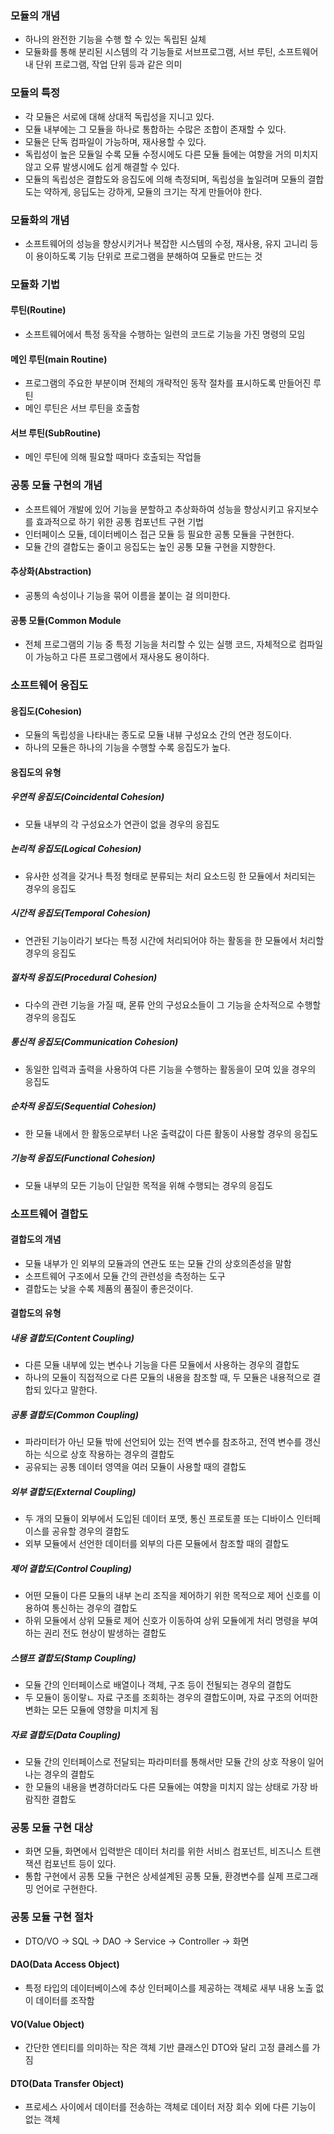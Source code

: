 ### 모듈의 개념
- 하나의 완전한 기능을 수행 할 수 있는 독립된 실체
- 모듈화를 통해 분리된 시스템의 각 기능들로 서브프로그램, 서브 루틴, 소프트웨어 내 단위 프로그램, 작업 단위 등과 같은 의미

### 모듈의 특정
- 각 모듈은 서로에 대해 상대적 독립성을 지니고 있다.
- 모듈 내부에는 그 모듈을 하나로 통합하는 수많은 조합이 존재할 수 있다.
- 모듈은 단독 컴파일이 가능하며, 재사용할 수 있다.
- 독립성이 높은 모듈일 수록 모듈 수정시에도 다른 모듈 들에는 여향을 거의 미치지 않고 오류 발생시에도 쉽게 해결할 수 있다.
- 모듈의 독립성은 결합도와 응집도에 의해 측정되며, 독립성을 높일려며 모듈의 결합도는 약하게, 응딥도는 강하게, 모듈의 크기는 작게 만들어야 한다.

### 모듈화의 개념 
- 소프트웨어의 성능을 향상시키거나 복잡한 시스템의 수정, 재사용, 유지 고니리 등이 용이하도록 기능 단위로 프로그램을 분해하여 모듈로 만드는 것

### 모듈화 기법
#### 루틴(Routine) 
- 소프트웨어에서 특정 동작을 수행하는 일련의 코드로 기능을 가진 명령의 모임

#### 메인 루틴(main Routine)
- 프로그램의 주요한 부분이며 전체의 개략적인 동작 절차를 표시하도록 만들어진 루틴
- 메인 루틴은 서브 루틴을 호출함

#### 서브 루틴(SubRoutine) 
- 메인 루틴에 의해 필요할 때마다 호출되는 작업들


### 공통 모듈 구현의 개념
- 소프트웨어 개발에 있어 기능을 분할하고 추상화하여 성능을 향상시키고 유지보수를 효과적으로 하기 위한 공통 컴포넌트 구현 기법
- 인터페이스 모듈, 데이터베이스 접근 모듈 등 필요한 공통 모듈을 구현한다.
- 모듈 간의 결합도는 줄이고 응집도는 높인 공통 모듈 구현을 지향한다.

#### 추상화(Abstraction)
- 공통의 속성이나 기능을 묶어 이름을 붙이는 걸 의미한다.

#### 공통 모듈(Common Module
- 전체 프로그램의 기능 중 특정 기능을 처리할 수 있는 실행 코드, 자체적으로 컴파일이 가능하고 다른 프로그램에서 재사용도 용이하다.

### 소프트웨어 응집도
#### 응집도(Cohesion)
- 모듈의 독립성을 나타내는 종도로 모듈 내뷰 구성요소 간의 연관 정도이다.
- 하나의 모듈은 하나의 기능을 수행할 수록 응집도가 높다.

#### 응집도의 유형
##### 우연적 응집도(Coincidental Cohesion)
- 모듈 내부의 각 구성요소가 연관이 없을 경우의 응집도

##### 논리적 응집도(Logical Cohesion)
- 유사한 성격을 갖거나 특정 형태로 분류되는 처리 요소드링 한 모듈에서 처리되는 경우의 응집도

##### 시간적 응집도(Temporal Cohesion)
- 연관된 기능이라기 보다는 특정 시간에 처리되어야 하는 활동을 한 모듈에서 처리할 경우의 응집도

##### 절차적 응집도(Procedural Cohesion)
- 다수의 관련 기능을 가질 때, 몯류 안의 구성요소들이 그 기능을 순차적으로 수행할 경우의 응집도

##### 통신적 응집도(Communication Cohesion)
- 동일한 입력과 출력을 사용하여 다른 기능을 수행하는 활동을이 모여 있을 경우의 응집도 

##### 순차적 응집도(Sequential Cohesion)
- 한 모듈 내에서 한 활동으로부터 나온 출력값이 다른 활동이 사용할 경우의 응집도

##### 기능적 응집도(Functional Cohesion)
- 모듈 내부의 모든 기능이 단일한 목적을 위해 수행되는 경우의 응집도

### 소프트웨어 결합도
#### 결합도의 개념
- 모듈 내부가 인 외부의 모듈과의 연관도 또는 모듈 간의 상호의존성을 말함
- 소프트웨어 구조에서 모듈 간의 관련성을 측정하는 도구
- 결합도는 낮을 수록 제품의 품질이 좋은것이다.


#### 결합도의 유형
##### 내용 결합도(Content Coupling)
- 다른 모듈 내부에 있는 변수나 기능을 다른 모듈에서 사용하는 경우의 결합도
- 하나의 모듈이 직접적으로 다른 모듈의 내용을 참조할 때, 두 모듈은 내용적으로 결합되 있다고 말한다.

##### 공통 결합도(Common Coupling)
- 파라미터가 아닌 모듈 밖에 선언되어 있는 전역 변수를 참조하고, 전역 변수를 갱신하는 식으로 상호 작용하는 경우의 결합도
- 공유되는 공통 데이터 영역을 여러 모듈이 사용할 때의 결합도

##### 외부 결합도(External Coupling)
- 두 개의 모듈이 외부에서 도입된 데이터 포맷, 통신 프로토콜 또는 디바이스 인터페이스를 공유할 경우의 결합도
- 외부 모듈에서 선언한 데이터를 외부의 다른 모듈에서 참조할 때의 결합도

##### 제어 결합도(Control Coupling)
- 어떤 모듈이 다른 모듈의 내부 논리 조직을 제어하기 위한 목적으로 제어 신호를 이용하여 통신하는 경우의 결합도
- 하위 모듈에서 상위 모듈로 제어 신호가 이동하여 상위 모듈에게 처리 명령을 부여하는 권리 전도 현상이 발생하는 결합도

##### 스탬프 결합도(Stamp Coupling)
- 모듈 간의 인터페이스로 배열이나 객체, 구조 등이 전될되는 경우의 결합도 
- 두 모듈이 동이랗ㄴ 자료 구조를 조회하는 경우의 결합도이며, 자료 구조의 어떠한 변화는 모든 모듈에 영향을 미치게 됨

##### 자료 결합도(Data Coupling)
- 모듈 간의 인터페이스로 전달되는 파라미터를 통해서만 모듈 간의 상호 작용이 일어나는 경우의 결합도
- 한 모듈의 내용을 변경하더라도 다른 모듈에는 여향을 미치지 않는 상태로 가장 바람직한 결합도

### 공통 모듈 구현 대상 
- 화면 모듈, 화면에서 입력받은 데이터 처리를 위한 서비스 컴포넌트, 비즈니스 트랜잭션 컴포넌트 등이 있다.
- 통합 구현에서 공통 모듈 구현은 상세설계된 공통 모듈, 환경변수를 실제 프로그래밍 언어로 구현한다.


### 공통 모듈 구현 절차
- DTO/VO -> SQL -> DAO -> Service -> Controller -> 화면

#### DAO(Data Access Object)
- 특정 타입의 데이터베이스에 추상 인터페이스를 제공하는 객체로 새부 내용 노출 없이 데이터를 조작함

#### VO(Value Object)
- 간단한 엔티티를 의미하는 작은 객체 기반 클래스인 DTO와 달리 고정 클레스를 가짐

#### DTO(Data Transfer Object)
- 프로세스 사이에서 데이터를 전송하는 객체로 데이터 저장 회수 외에 다른 기능이 없는 객체




